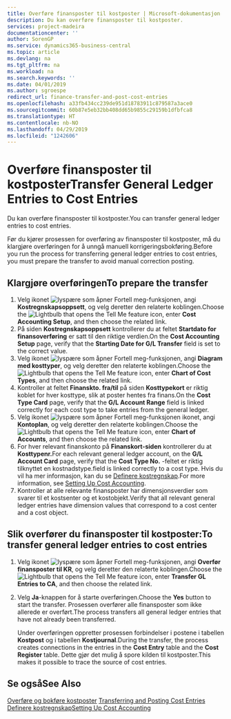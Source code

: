 ```yaml
---
title: Overføre finansposter til kostposter | Microsoft-dokumentasjon
description: Du kan overføre finansposter til kostposter.
services: project-madeira
documentationcenter: ''
author: SorenGP
ms.service: dynamics365-business-central
ms.topic: article
ms.devlang: na
ms.tgt_pltfrm: na
ms.workload: na
ms.search.keywords: ''
ms.date: 04/01/2019
ms.author: sgroespe
redirect_url: finance-transfer-and-post-cost-entries
ms.openlocfilehash: a33fb434cc239de951d18783911c879587a3ace0
ms.sourcegitcommit: 60b87e5eb32bb408dd65b9855c29159b1dfbfca8
ms.translationtype: HT
ms.contentlocale: nb-NO
ms.lasthandoff: 04/29/2019
ms.locfileid: "1242606"
---
```

# <a name="transfer-general-ledger-entries-to-cost-entries"></a><span data-ttu-id="ee66d-103">Overføre finansposter til kostposter</span><span class="sxs-lookup"><span data-stu-id="ee66d-103">Transfer General Ledger Entries to Cost Entries</span></span>
<span data-ttu-id="ee66d-104">Du kan overføre finansposter til kostposter.</span><span class="sxs-lookup"><span data-stu-id="ee66d-104">You can transfer general ledger entries to cost entries.</span></span>  

<span data-ttu-id="ee66d-105">Før du kjører prosessen for overføring av finansposter til kostposter, må du klargjøre overføringen for å unngå manuell korrigeringsbokføring.</span><span class="sxs-lookup"><span data-stu-id="ee66d-105">Before you run the process for transferring general ledger entries to cost entries, you must prepare the transfer to avoid manual correction posting.</span></span>  

## <a name="to-prepare-the-transfer"></a><span data-ttu-id="ee66d-106">Klargjøre overføringen</span><span class="sxs-lookup"><span data-stu-id="ee66d-106">To prepare the transfer</span></span>  

1.  <span data-ttu-id="ee66d-107">Velg ikonet ![lyspære som åpner Fortell meg-funksjonen](media/ui-search/search_small.png "Fortell hva du vil gjøre"), angi **Kostregnskapsoppsett**, og velg deretter den relaterte koblingen.</span><span class="sxs-lookup"><span data-stu-id="ee66d-107">Choose the ![Lightbulb that opens the Tell Me feature](media/ui-search/search_small.png "Tell me what you want to do") icon, enter **Cost Accounting Setup**, and then choose the related link.</span></span>  
2.  <span data-ttu-id="ee66d-108">På siden **Kostregnskapsoppsett** kontrollerer du at feltet **Startdato for finansoverføring** er satt til den riktige verdien.</span><span class="sxs-lookup"><span data-stu-id="ee66d-108">On the **Cost Accounting Setup** page, verify that the **Starting Date for G/L Transfer** field is set to the correct value.</span></span>  
3.  <span data-ttu-id="ee66d-109">Velg ikonet ![lyspære som åpner Fortell meg-funksjonen](media/ui-search/search_small.png "Fortell hva du vil gjøre"), angi **Diagram med kosttyper**, og velg deretter den relaterte koblingen.</span><span class="sxs-lookup"><span data-stu-id="ee66d-109">Choose the ![Lightbulb that opens the Tell Me feature](media/ui-search/search_small.png "Tell me what you want to do") icon, enter **Chart of Cost Types**, and then choose the related link.</span></span>  
4.  <span data-ttu-id="ee66d-110">Kontroller at feltet **Finanskto. fra/til** på siden **Kosttypekort** er riktig koblet for hver kosttype, slik at poster hentes fra finans.</span><span class="sxs-lookup"><span data-stu-id="ee66d-110">On the **Cost Type Card** page, verify that the **G/L Account Range** field is linked correctly for each cost type to take entries from the general ledger.</span></span>  
5.  <span data-ttu-id="ee66d-111">Velg ikonet ![lyspære som åpner Fortell meg-funksjonen](media/ui-search/search_small.png "Fortell hva du vil gjøre") ikonet, angi **Kontoplan**, og velg deretter den relaterte koblingen.</span><span class="sxs-lookup"><span data-stu-id="ee66d-111">Choose the ![Lightbulb that opens the Tell Me feature](media/ui-search/search_small.png "Tell me what you want to do") icon, enter **Chart of Accounts**, and then choose the related link.</span></span>  
6.  <span data-ttu-id="ee66d-112">For hver relevant finanskonto på **Finanskort-siden** kontrollerer du at **Kosttypenr.**</span><span class="sxs-lookup"><span data-stu-id="ee66d-112">For each relevant general ledger account, on the **G/L Account Card** page, verify that the **Cost Type No.**</span></span> <span data-ttu-id="ee66d-113">-feltet er riktig tilknyttet en kostnadstype.</span><span class="sxs-lookup"><span data-stu-id="ee66d-113">field is linked correctly to a cost type.</span></span> <span data-ttu-id="ee66d-114">Hvis du vil ha mer informasjon, kan du se [Definere kostregnskap](finance-set-up-cost-accounting.md).</span><span class="sxs-lookup"><span data-stu-id="ee66d-114">For more information, see [Setting Up Cost Accounting](finance-set-up-cost-accounting.md).</span></span>  
7.  <span data-ttu-id="ee66d-115">Kontroller at alle relevante finansposter har dimensjonsverdier som svarer til et kostsenter og et kostobjekt.</span><span class="sxs-lookup"><span data-stu-id="ee66d-115">Verify that all relevant general ledger entries have dimension values that correspond to a cost center and a cost object.</span></span>  

## <a name="to-transfer-general-ledger-entries-to-cost-entries"></a><span data-ttu-id="ee66d-116">Slik overfører du finansposter til kostposter:</span><span class="sxs-lookup"><span data-stu-id="ee66d-116">To transfer general ledger entries to cost entries</span></span>  
1.  <span data-ttu-id="ee66d-117">Velg ikonet ![lyspære som åpner Fortell meg-funksjonen](media/ui-search/search_small.png "Fortell hva du vil gjøre"), angi **Overfør finansposter til KR**, og velg deretter den relaterte koblingen.</span><span class="sxs-lookup"><span data-stu-id="ee66d-117">Choose the ![Lightbulb that opens the Tell Me feature](media/ui-search/search_small.png "Tell me what you want to do") icon, enter **Transfer GL Entries to CA**, and then choose the related link.</span></span>  
2.  <span data-ttu-id="ee66d-118">Velg **Ja**-knappen for å starte overføringen.</span><span class="sxs-lookup"><span data-stu-id="ee66d-118">Choose the **Yes** button to start the transfer.</span></span> <span data-ttu-id="ee66d-119">Prosessen overfører alle finansposter som ikke allerede er overført.</span><span class="sxs-lookup"><span data-stu-id="ee66d-119">The process transfers all general ledger entries that have not already been transferred.</span></span>  

    <span data-ttu-id="ee66d-120">Under overføringen oppretter prosessen forbindelser i postene i tabellen **Kostpost** og i tabellen **Kostjournal**.</span><span class="sxs-lookup"><span data-stu-id="ee66d-120">During the transfer, the process creates connections in the entries in the **Cost Entry** table and the **Cost Register** table.</span></span> <span data-ttu-id="ee66d-121">Dette gjør det mulig å spore kilden til kostposter.</span><span class="sxs-lookup"><span data-stu-id="ee66d-121">This makes it possible to trace the source of cost entries.</span></span>  

## <a name="see-also"></a><span data-ttu-id="ee66d-122">Se også</span><span class="sxs-lookup"><span data-stu-id="ee66d-122">See Also</span></span>  
<span data-ttu-id="ee66d-123">[Overføre og bokføre kostposter](finance-transfer-and-post-cost-entries.md) </span><span class="sxs-lookup"><span data-stu-id="ee66d-123">[Transferring and Posting Cost Entries](finance-transfer-and-post-cost-entries.md) </span></span>  
[<span data-ttu-id="ee66d-124">Definere kostregnskap</span><span class="sxs-lookup"><span data-stu-id="ee66d-124">Setting Up Cost Accounting</span></span>](finance-set-up-cost-accounting.md)   
